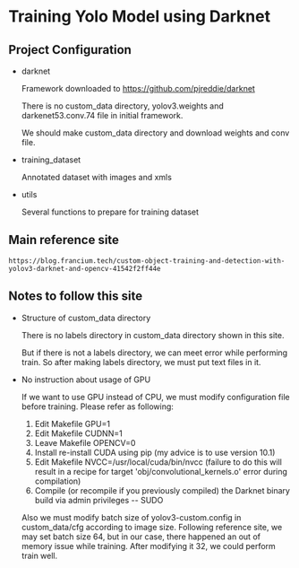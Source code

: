 # Training Yolo Model using Darknet

## Project Configuration

- darknet
    
    Framework downloaded to https://github.com/pjreddie/darknet
    
    There is no custom_data directory, yolov3.weights and darkenet53.conv.74 file in initial framework.
    
    We should make custom_data directory and download weights and conv file.
    
- training_dataset
    
    Annotated dataset with images and xmls
    
- utils
    
    Several functions to prepare for training dataset

## Main reference site

    https://blog.francium.tech/custom-object-training-and-detection-with-yolov3-darknet-and-opencv-41542f2ff44e
    
## Notes to follow this site
    
- Structure of custom_data directory

    There is no labels directory in custom_data directory shown in this site.
    
    But if there is not a labels directory, we can meet error while performing train. So after making labels directory, we must put text files in it.
    
- No instruction about usage of GPU
    
    If we want to use GPU instead of CPU, we must modify configuration file before training.
    Please refer as following:
    
    1. Edit Makefile GPU=1
    2. Edit Makefile CUDNN=1
    3. Leave Makefile OPENCV=0
    4. Install re-install CUDA using pip (my advice is to use version 10.1)
    5. Edit Makefile NVCC=/usr/local/cuda/bin/nvcc (failure to do this will result in a recipe for target 'obj/convolutional_kernels.o' error during compilation)
    6. Compile (or recompile if you previously compiled) the Darknet binary build via admin privileges -- SUDO

    Also we must modify batch size of yolov3-custom.config in custom_data/cfg according to image size.
    Following reference site, we may set batch size 64, but in our case, there happened an out of memory issue while training.
    After modifying it 32, we could perform train well.

